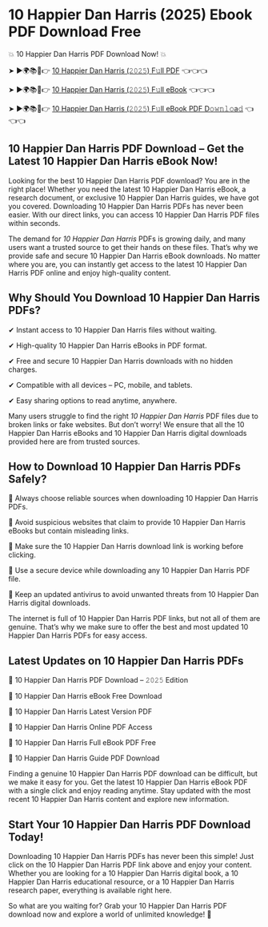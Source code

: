 # 10 Happier Dan Harris (2025) Ebook PDF Download Free

💥 10 Happier Dan Harris PDF Download Now! 💥

➤ ►🌍📚📱👉 [10 Happier Dan Harris (𝟸𝟶𝟸𝟻) F𝚞ll PDF](https://getpdf.xyz/10-happier-dan-harris) 👈👈👈


➤ ►🌍📚📱👉 [10 Happier Dan Harris (𝟸𝟶𝟸𝟻) F𝚞ll eBook](https://getpdf.xyz/10-happier-dan-harris) 👈👈👈


➤ ►🌍📚📱👉 [10 Happier Dan Harris (𝟸𝟶𝟸𝟻) F𝚞ll eBook PDF D𝚘𝚠𝚗𝚕𝚘a𝚍](https://getpdf.xyz/10-happier-dan-harris) 👈👈👈


## 10 Happier Dan Harris PDF Download – Get the Latest 10 Happier Dan Harris eBook Now!

Looking for the best 10 Happier Dan Harris PDF download? You are in the right place! Whether you need the latest 10 Happier Dan Harris eBook, a research document, or exclusive 10 Happier Dan Harris guides, we have got you covered. Downloading 10 Happier Dan Harris PDFs has never been easier. With our direct links, you can access 10 Happier Dan Harris PDF files within seconds.

The demand for *10 Happier Dan Harris* PDFs is growing daily, and many users want a trusted source to get their hands on these files. That’s why we provide safe and secure 10 Happier Dan Harris eBook downloads. No matter where you are, you can instantly get access to the latest 10 Happier Dan Harris PDF online and enjoy high-quality content.

## Why Should You Download 10 Happier Dan Harris PDFs?

✔ Instant access to 10 Happier Dan Harris files without waiting.

✔ High-quality 10 Happier Dan Harris eBooks in PDF format.

✔ Free and secure 10 Happier Dan Harris downloads with no hidden charges.

✔ Compatible with all devices – PC, mobile, and tablets.

✔ Easy sharing options to read anytime, anywhere.

Many users struggle to find the right *10 Happier Dan Harris* PDF files due to broken links or fake websites. But don’t worry! We ensure that all the 10 Happier Dan Harris eBooks and 10 Happier Dan Harris digital downloads provided here are from trusted sources.

## How to Download 10 Happier Dan Harris PDFs Safely?

📌 Always choose reliable sources when downloading 10 Happier Dan Harris PDFs.

📌 Avoid suspicious websites that claim to provide 10 Happier Dan Harris eBooks but contain misleading links.

📌 Make sure the 10 Happier Dan Harris download link is working before clicking.

📌 Use a secure device while downloading any 10 Happier Dan Harris PDF file.

📌 Keep an updated antivirus to avoid unwanted threats from 10 Happier Dan Harris digital downloads.

The internet is full of 10 Happier Dan Harris PDF links, but not all of them are genuine. That’s why we make sure to offer the best and most updated 10 Happier Dan Harris PDFs for easy access.

## Latest Updates on 10 Happier Dan Harris PDFs

🔹 10 Happier Dan Harris PDF Download – 𝟸𝟶𝟸𝟻 Edition

🔹 10 Happier Dan Harris eBook Free Download

🔹 10 Happier Dan Harris Latest Version PDF

🔹 10 Happier Dan Harris Online PDF Access

🔹 10 Happier Dan Harris Full eBook PDF Free

🔹 10 Happier Dan Harris Guide PDF Download

Finding a genuine 10 Happier Dan Harris PDF download can be difficult, but we make it easy for you. Get the latest 10 Happier Dan Harris eBook PDF with a single click and enjoy reading anytime. Stay updated with the most recent 10 Happier Dan Harris content and explore new information.

## Start Your 10 Happier Dan Harris PDF Download Today!

Downloading 10 Happier Dan Harris PDFs has never been this simple! Just click on the 10 Happier Dan Harris PDF link above and enjoy your content. Whether you are looking for a 10 Happier Dan Harris digital book, a 10 Happier Dan Harris educational resource, or a 10 Happier Dan Harris research paper, everything is available right here.

So what are you waiting for? Grab your 10 Happier Dan Harris PDF download now and explore a world of unlimited knowledge! 🚀